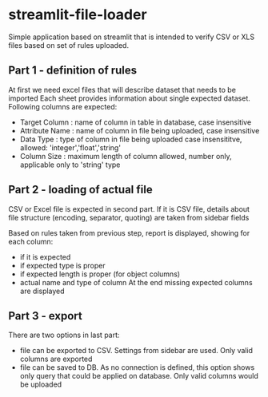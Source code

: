 # streamlit-file-loader
Simple application based on streamlit that is intended to verify CSV or XLS files based on set of rules uploaded.

## Part 1 - definition of rules
At first we need excel files that will describe dataset that needs to be imported
Each sheet provides information about single expected dataset.
Following columns are expected:
  - Target Column   : name of column in table in database, case insensitive
  - Attribute Name  : name of column in file being uploaded, case insensitive
  - Data Type       : type of column in file being uploaded case insensititve, allowed: 'integer','float','string'
  - Column Size     : maximum length of column allowed, number only, applicable only to 'string' type


## Part 2 - loading of actual file
CSV or Excel file is expected in second part.
If it is CSV file, details about file structure (encoding, separator, quoting) are taken from sidebar fields

Based on rules taken from previous step, report is displayed, showing for each column:
- if it is expected
- if expected type is proper
- if expected length is proper (for object columns)
- actual name and type of column
At the end missing expected columns are displayed

## Part 3 - export
There are two options in last part:
- file can be exported to CSV. Settings from sidebar are used. Only valid columns are exported
- file can be saved to DB. As no connection is defined, this option shows only query that could be applied on database. Only valid columns would be uploaded
